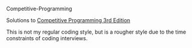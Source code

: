 Competitive-Programming

Solutions to [Competitive Programming 3rd Edition](https://cpbook.net/#CP3content)

This is not my regular coding style, but is a rougher style due to the time constraints of coding interviews.
